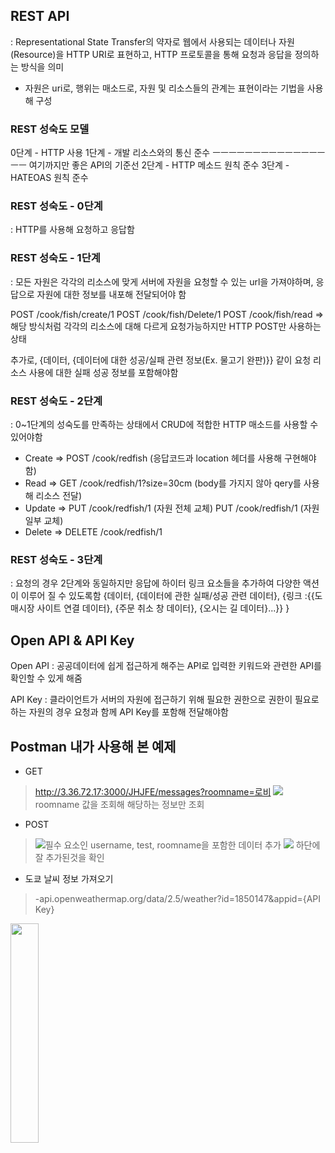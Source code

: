 ## REST API
: Representational State Transfer의 약자로 웹에서 사용되는 데이터나 자원(Resource)을 HTTP URI로 표현하고, HTTP 프로토콜을 통해 요청과 응답을 정의하는 방식을 의미
+ 자원은 uri로, 행위는 매소드로, 자원 및 리소스들의 관계는 표현이라는 기법을 사용해 구성

### REST 성숙도 모델
0단계 - HTTP 사용
1단계 - 개발 리소스와의 통신 준수
ㅡㅡㅡㅡㅡㅡㅡㅡㅡㅡㅡㅡㅡㅡㅡㅡ 여기까지만 좋은 API의 기준선
2단계 - HTTP 메소드 원칙 준수
3단계 - HATEOAS 원칙 준수

### REST 성숙도 - 0단계
: HTTP를 사용해 요청하고 응답함

### REST 성숙도 - 1단계
: 모든 자원은 각각의 리소스에 맞게 서버에 자원을 요청할 수 있는 url을 가져야하며, 응답으로 자원에 대한 정보를 내포해 전달되어야 함

POST /cook/fish/create/1
POST /cook/fish/Delete/1
POST /cook/fish/read
=> 해당 방식처럼 각각의 리소스에 대해 다르게 요청가능하지만 HTTP POST만 사용하는 상태

추가로, {데이터, {데이터에 대한 성공/실패 관련 정보(Ex. 물고기 완판)}} 같이 요청 리소스 사용에 대한 실패 성공 정보를 포함해야함

### REST 성숙도 - 2단계
: 0~1단계의 성숙도를 만족하는 상태에서 CRUD에 적합한 HTTP 매소드를 사용할 수 있어야함

- Create => POST /cook/redfish (응답코드과 location 헤더를 사용해 구현해야함)
- Read => GET /cook/redfish/1?size=30cm (body를 가지지 않아 qery를 사용해 리소스 전달)
- Update => 
PUT /cook/redfish/1 (자원 전체 교체)
PUT /cook/redfish/1 (자원 일부 교체)
- Delete => DELETE /cook/redfish/1

### REST 성숙도 - 3단계
: 요청의 경우 2단계와 동일하지만 응답에 하이터 링크 요소들을 추가하여 다양한 액션이 이루어 질 수 있도록함
{데이터,
{데이터에 관한 실패/성공 관련 데이터},
{링크 :{{도매시장 사이트 연결 데이터}, {주문 취소 창 데이터}, {오시는 길 데이터}...}}
}
## Open API & API Key
Open API
: 공공데이터에 쉽게 접근하게 해주는 API로 입력한 키워드와 관련한 API를 확인할 수 있게 해줌

API Key
: 클라이언트가 서버의 자원에 접근하기 위해 필요한 권한으로 권한이 필요로 하는 자원의 경우 요청과 함께 API Key를 포함해 전달해야함

## Postman 내가 사용해 본 예제
- GET
>http://3.36.72.17:3000/JHJFE/messages?roomname=로비
![](https://velog.velcdn.com/images/ghwo9611/post/0fcbb8be-1639-476d-bda7-577bc73ede27/image.png)
roomname 값을 조회해 해당하는 정보만 조회

- POST
>![](https://velog.velcdn.com/images/ghwo9611/post/86d5b3cd-b293-4fbe-b7a5-9524ac47dc8a/image.png)필수 요소인 username, test, roomname을 포함한 데이터 추가
![](https://velog.velcdn.com/images/ghwo9611/post/befaaa88-3ca0-4882-9f36-8b3a2bb706dd/image.png)
하단에 잘 추가된것을 확인


- 도쿄 날씨 정보 가져오기
>-api.openweathermap.org/data/2.5/weather?id=1850147&appid={API Key}
<img src = "https://velog.velcdn.com/images/ghwo9611/post/0550b0e3-dd57-4fb3-a96a-82509bbeb82e/image.png" width = 30%>

